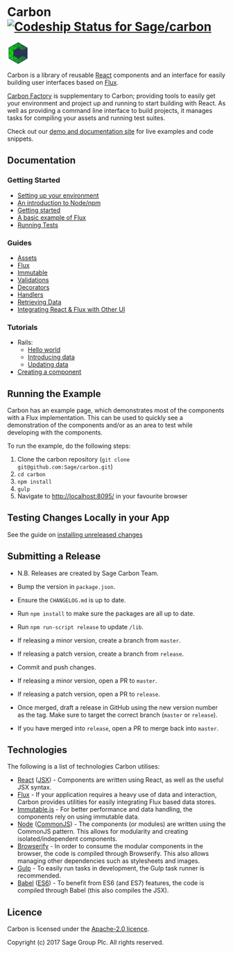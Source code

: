 # Carbon [ ![Codeship Status for Sage/carbon](https://codeship.com/projects/dd2c7bd0-6c4e-0133-1f77-72bb5571e5ad/status?branch=master)](https://codeship.com/projects/115478)

<img src="https://raw.githubusercontent.com/Sage/carbon/master/logo/carbon-logo.png" width="50">

Carbon is a library of reusable [React](https://facebook.github.io/react/) components and an interface for easily building user interfaces based on [Flux](https://facebook.github.io/flux/).

[Carbon Factory](https://github.com/sage/carbon-factory) is supplementary to Carbon; providing tools to easily get your environment and project up and running to start building with React. As well as providing a command line interface to build projects, it manages tasks for compiling your assets and running test suites.

Check out our [demo and documentation site](https://carbon.sage.com/) for live examples and code snippets.

## Documentation

### Getting Started

* [Setting up your environment](docs/guides/setting-up-your-environment.md)
* [An introduction to Node/npm](docs/guides/an-introduction-to-node-and-npm.md)
* [Getting started](docs/guides/getting-started.md)
* [A basic example of Flux](docs/guides/a-basic-example.md)
* [Running Tests](https://github.com/Sage/carbon-factory/blob/master/docs/running-tests.md)

### Guides

* [Assets](docs/guides/assets.md)
* [Flux](docs/guides/flux.md)
* [Immutable](docs/guides/immutable.md)
* [Validations](docs/guides/validations.md)
* [Decorators](docs/guides/decorators.md)
* [Handlers](docs/guides/handlers.md)
* [Retrieving Data](docs/guides/retrieving-data.md)
* [Integrating React & Flux with Other UI](docs/guides/integrating-with-other-ui.md)

### Tutorials

* Rails:
  * [Hello world](docs/tutorials/carbon-rails/hello-world.md)
  * [Introducing data](docs/tutorials/carbon-rails/introducing-data.md)
  * [Updating data](docs/tutorials/carbon-rails/updating-data.md)
* [Creating a component](docs/tutorials/creating-a-component.md)

## Running the Example

Carbon has an example page, which demonstrates most of the components with a Flux implementation. This can be used to quickly see a demonstration of the components and/or as an area to test while developing with the components.

To run the example, do the following steps:
  1. Clone the carbon repository (`git clone git@github.com:Sage/carbon.git`)
  2. `cd carbon`
  3. `npm install`
  4. `gulp`
  5. Navigate to [http://localhost:8095/](http://localhost:8095/) in your favourite browser

## Testing Changes Locally in your App

See the guide on [installing unreleased changes](https://github.com/Sage/carbon/blob/master/docs/guides/installing-unreleased-changes.md)

## Submitting a Release
* N.B. Releases are created by Sage Carbon Team.

* Bump the version in `package.json`.
* Ensure the `CHANGELOG.md` is up to date.
* Run `npm install` to make sure the packages are all up to date.
* Run `npm run-script release` to update `/lib`.
* If releasing a minor version, create a branch from `master`.
* If releasing a patch version, create a branch from `release`.
* Commit and push changes.
* If releasing a minor version, open a PR to `master`.
* If releasing a patch version, open a PR to `release`.
* Once merged, draft a release in GitHub using the new version number as the tag. Make sure to target the correct branch (`master` or `release`).
* If you have merged into `release`, open a PR to merge back into `master`.

## Technologies

The following is a list of technologies Carbon utilises:

* [React](http://facebook.github.io/react/) ([JSX](https://facebook.github.io/jsx/)) - Components are written using React, as well as the useful JSX syntax.
* [Flux](https://facebook.github.io/flux/) - If your application requires a heavy use of data and interaction, Carbon provides utilities for easily integrating Flux based data stores.
* [Immutable.js](https://facebook.github.io/immutable-js/) - For better performance and data handling, the components rely on using immutable data.
* [Node](https://nodejs.org/) ([CommonJS](https://nodejs.org/docs/latest/api/modules.html)) - The components (or modules) are written using the CommonJS pattern. This allows for modularity and creating isolated/independent components.
* [Browserify](http://browserify.org/) - In order to consume the modular components in the browser, the code is compiled through Browserify. This also allows managing other dependencies such as stylesheets and images.
* [Gulp](http://gulpjs.com/) - To easily run tasks in development, the Gulp task runner is recommended.
* [Babel](https://babeljs.io/) ([ES6](https://github.com/lukehoban/es6features)) - To benefit from ES6 (and ES7) features, the code is compiled through Babel (this also compiles the JSX).

## Licence

Carbon is licensed under the [Apache-2.0 licence](https://github.com/Sage/carbon/blob/master/LICENSE).

Copyright (c) 2017 Sage Group Plc. All rights reserved.
